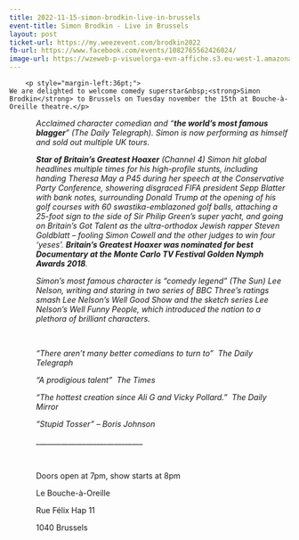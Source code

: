 ```yaml
---
title: 2022-11-15-simon-brodkin-live-in-brussels
event-title: Simon Brodkin - Live in Brussels
layout: post
ticket-url: https://my.weezevent.com/brodkin2022
fb-url: https://www.facebook.com/events/1082765562426024/
image-url: https://wzeweb-p-visuelorga-evn-affiche.s3.eu-west-1.amazonaws.com/affiche_877891.jpg
---
```


        <p style="margin-left:36pt;">
	We are delighted to welcome comedy superstar&nbsp;<strong>Simon Brodkin</strong> to Brussels on Tuesday november the 15th at Bouche-à-Oreille theatre.</p>
<p style="margin-left:36pt;">
<em>Acclaimed character comedian and “<strong>the world’s most famous blagger</strong>” (The Daily Telegraph). Simon is now performing as himself and sold out multiple UK tours.</em></p>
<p style="margin-left:36pt;">
<em><strong>Star of Britain’s Greatest Hoaxer</strong> (Channel 4) Simon hit global headlines multiple times for his high-profile stunts, including handing Theresa May a P45 during her speech at the Conservative Party Conference, showering disgraced FIFA president Sepp Blatter with bank notes, surrounding Donald Trump at the opening of his golf courses with 60 swastika-emblazoned golf balls, attaching a 25-foot sign to the side of Sir Philip Green’s super yacht, and going on Britain’s Got Talent as the ultra-orthodox Jewish rapper Steven Goldblatt – fooling Simon Cowell and the other judges to win four ‘yeses’. <strong>Britain’s Greatest Hoaxer was nominated for best Documentary at the Monte Carlo TV Festival Golden Nymph Awards 2018</strong>.</em></p>
<p style="margin-left:36pt;">
<em>Simon’s most famous character is “comedy legend” (The Sun) Lee Nelson, writing and staring in two series of BBC Three’s ratings smash Lee Nelson’s Well Good Show and the sketch series Lee Nelson’s Well Funny People, which introduced the nation to a plethora of brilliant characters.</em></p>
<p style="margin-left:36pt;">
	&nbsp;</p>
<p style="margin-left:36pt;">
<em>“There aren’t many better comedians to turn to”&nbsp; The Daily Telegraph</em></p>
<p style="margin-left:36pt;">
<em>“A prodigious talent”&nbsp; The Times</em></p>
<p style="margin-left:36pt;">
<em>“The hottest creation since Ali G and Vicky Pollard.”&nbsp; The Daily Mirror</em></p>
<p style="margin-left:36pt;">
<em>“Stupid Tosser” – Boris Johnson</em></p>
<p style="margin-left:36pt;">
	______________________________</p>
<p style="margin-left:36pt;">
	&nbsp;</p>
<p style="margin-left:36pt;">
	Doors open at 7pm, show starts at 8pm</p>
<p style="margin-left:36pt;">
	Le Bouche-à-Oreille</p>
<p style="margin-left:36pt;">
	Rue Félix Hap 11</p>
<p style="margin-left:36pt;">
	1040 Brussels</p>

    